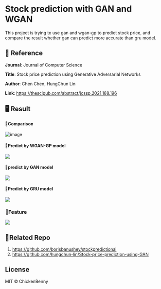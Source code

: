 # Stock prediction with GAN and WGAN
This project is trying to use gan and wgan-gp to predict stock price, and compare the result whether gan can predict more accurate than gru model.

## 🔽 Reference
**Journal**: Journal of Computer Science

**Title**: Stock price prediction using Generative Adversarial Networks

**Author**: Chen Chen, HungChun Lin

**Link**: https://thescipub.com/abstract/jcssp.2021.188.196

## 🖥️ Result 
#### 📮Comparison
![image](https://user-images.githubusercontent.com/96862600/193443790-e6cf8b2d-8951-430c-8072-4109db59ad1e.png)
#### 🌟Predict by WGAN-GP model
![](https://i.imgur.com/oDEff5s.png)

#### 🌟predict by GAN model
![](https://i.imgur.com/0J9BRUi.png)

#### 🌟Predict by GRU model
![](https://i.imgur.com/37itCDp.png)

### 📝Feature
![](https://i.imgur.com/plfJrX0.png)

## 🔗Related Repo
1. https://github.com/borisbanushev/stockpredictionai
2. https://github.com/hungchun-lin/Stock-price-prediction-using-GAN

## License

MIT © ChickenBenny
